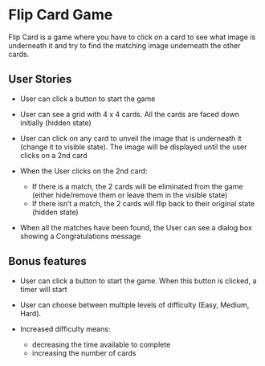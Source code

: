 # Flip Card Game

Flip Card is a game where you have to click on a card to see what image is underneath it and try to find the matching image underneath the other cards.

## User Stories

- User can click a button to start the game

- User can see a grid with 4 x 4 cards. All the cards are faced down initially (hidden state)

- User can click on any card to unveil the image that is underneath it (change it to visible state). The image will be displayed until the user clicks on a 2nd card

- When the User clicks on the 2nd card:
  - If there is a match, the 2 cards will be eliminated from the game (either hide/remove them or leave them in the visible state)
  - If there isn’t a match, the 2 cards will flip back to their original state (hidden state)

- When all the matches have been found, the User can see a dialog box showing a Congratulations message

## Bonus features

 - User can click a button to start the game. When this button is clicked, a timer will start

 - User can choose between multiple levels of difficulty (Easy, Medium, Hard). 
 - Increased difficulty means: 
   - decreasing the time available to complete 
   - increasing the number of cards
